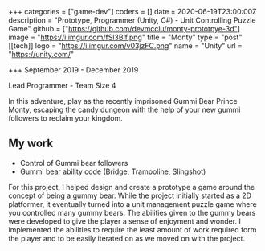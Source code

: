 +++
categories = ["game-dev"]
coders = []
date = 2020-06-19T23:00:00Z
description = "Prototype, Programmer (Unity, C#) - Unit Controlling Puzzle Game"
github = ["https://github.com/devmcclu/monty-prototpye-3d"]
image = "https://i.imgur.com/fSl3Blf.png"
title = "Monty"
type = "post"
[[tech]]
logo = "https://i.imgur.com/v03jzFC.png"
name = "Unity"
url = "https://unity.com/"

+++
September 2019 - December 2019

Lead Programmer - Team Size 4

In this adventure, play as the recently imprisoned Gummi Bear Prince Monty, escaping the candy dungeon with the help of your new gummi followers to reclaim your kingdom. 

## My work
* Control of Gummi bear followers
* Gummi bear ability code (Bridge, Trampoline, Slingshot)

For this project, I helped design and create a prototype a game around the concept of being a gummy bear. While the project initially started as a 2D platformer, it eventually turned into a unit management puzzle game where you controlled many gummy bears. The abilities given to the gummy bears were developed to give the player a sense of enjoyment and wonder. I implemented the abilities to require the least amount of work required form the player and to be easily iterated on as we moved on with the project.

